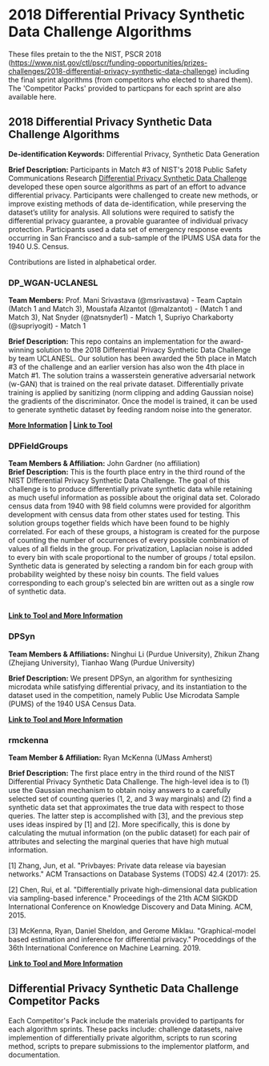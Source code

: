 <h1>2018 Differential Privacy Synthetic Data Challenge Algorithms</h1>

These files pretain to the the NIST, PSCR 2018 (https://www.nist.gov/ctl/pscr/funding-opportunities/prizes-challenges/2018-differential-privacy-synthetic-data-challenge) including the final sprint algorithms (from competitors who elected to shared them). The 'Competitor Packs' provided to particpans for each sprint are also available here. 

<h2>2018 Differential Privacy Synthetic Data Challenge Algorithms</h2>

<strong>De-identification Keywords:</strong> Differential Privacy, Synthetic Data Generation

<strong>Brief Description:</strong> Participants in Match #3 of NIST's 2018 Public Safety Communications Research [Differential Privacy Synthetic Data Challenge](https://www.nist.gov/ctl/pscr/funding-opportunities/prizes-challenges/2018-differential-privacy-synthetic-data-challenge) developed these open source algorithms as part of an effort to advance differential privacy. Participants were challenged to create new methods, or improve existing methods of data de-identification, while preserving the dataset’s utility for analysis. All solutions were required to satisfy the differential privacy guarantee, a provable guarantee of individual privacy protection. Participants used a data set of emergency response events occurring in San Francisco and a sub-sample of the IPUMS USA data for the 1940 U.S. Census.

Contributions are listed in alphabetical order.

<h3>DP_WGAN-UCLANESL</h3>
<strong>Team Members:</strong> Prof. Mani Srivastava (@msrivastava) - Team Captain (Match 1 and Match 3), Moustafa Alzantot (@malzantot) - (Match 1 and Match 3), Nat Snyder (@natsnyder1) - Match 1, Supriyo Charkaborty (@supriyogit) - Match 1

<strong>Brief Description:</strong> This repo contains an implementation for the award-winning solution to the 2018 Differential Privacy Synthetic Data Challenge by team UCLANESL. Our solution has been awarded the 5th place in Match #3 of the challenge and an earlier version has also won the 4th place in Match #1. The solution trains a wasserstein generative adversarial network (w-GAN) that is trained on the real private dataset. Differentially private training is applied by sanitizing (norm clipping and adding Gaussian noise) the gradients of the discriminator. Once the model is trained, it can be used to generate synthetic dataset by feeding random noise into the generator.

**[More Information](https://github.com/usnistgov/PrivacyEngCollabSpace/tree/master/tools/de-identification/Differential-Privacy-Synthetic-Data-Challenge-Algorithms/DP_WGAN-UCLANESL) | [Link to Tool](https://github.com/nesl/nist_differential_privacy_synthetic_data_challenge)**

<h3>DPFieldGroups</strong></h3>
<strong>Team Members & Affiliation:</strong> John Gardner (no affiliation)</br>
<strong>Brief Description:</strong> This is the fourth place entry in the third round of the NIST Differential Privacy Synthetic Data Challenge. The goal of this challenge is to produce differentially private synthetic data while retaining as much useful information as possible about the original data set. Colorado census data from 1940 with 98 field columns were provided for algorithm development with census data from other states used for testing. This solution groups together fields which have been found to be highly correlated. For each of these groups, a histogram is created for the purpose of counting the number of occurrences of every possible combination of values of all fields in the group. For privatization, Laplacian noise is added to every bin with scale proportional to the number of groups / total epsilon. Synthetic data is generated by selecting a random bin for each group with probability weighted by these noisy bin counts. The field values corresponding to each group's selected bin are written out as a single row of synthetic data.


<br>**[Link to Tool and More Information](https://github.com/usnistgov/PrivacyEngCollabSpace/tree/master/tools/de-identification/Differential-Privacy-Synthetic-Data-Challenge-Algorithms/DPFieldGroups)**

<h3>DPSyn</h3>
<strong>Team Members & Affiliations:</strong> Ninghui Li (Purdue University), Zhikun Zhang (Zhejiang University), Tianhao Wang (Purdue University)

<strong>Brief Description:</strong> We present DPSyn, an algorithm for synthesizing microdata while satisfying differential privacy, and its instantiation to the dataset used in the competition, namely Public Use Microdata Sample (PUMS) of the 1940 USA Census Data.

**[Link to Tool and More Information](https://github.com/usnistgov/PrivacyEngCollabSpace/tree/master/tools/de-identification/Differential-Privacy-Synthetic-Data-Challenge-Algorithms/DPSyn)**

<h3>rmckenna</h3>
<strong>Team Member & Affiliation:</strong> Ryan McKenna (UMass Amherst)

<strong>Brief Description:</strong> The first place entry in the third round of the NIST Differential Privacy Synthetic Data Challenge.
The high-level idea is to (1) use the Gaussian mechanism to obtain noisy answers to a carefully selected set of counting queries (1, 2, and 3 way marginals) and (2) find a synthetic data set that approximates the true data with respect to those queries. The latter step is accomplished with [3], and the previous step uses ideas inspired by [1] and [2]. More specifically, this is done by calculating the mutual information (on the public dataset) for each pair of attributes and selecting the marginal queries that have high mutual information.

[1] Zhang, Jun, et al. "Privbayes: Private data release via bayesian networks." ACM Transactions on Database Systems (TODS) 42.4 (2017): 25.


[2] Chen, Rui, et al. "Differentially private high-dimensional data publication via sampling-based inference." Proceedings of the 21th ACM SIGKDD International Conference on Knowledge Discovery and Data Mining. ACM, 2015.


[3] McKenna, Ryan, Daniel Sheldon, and Gerome Miklau. "Graphical-model based estimation and inference for differential privacy." Proceddings of the 36th International Conference on Machine Learning. 2019.

**[Link to Tool and More Information](https://github.com/usnistgov/PrivacyEngCollabSpace/tree/master/tools/de-identification/Differential-Privacy-Synthetic-Data-Challenge-Algorithms/rmckenna)**

<h2>Differential Privacy Synthetic Data Challenge Competitor Packs</h2>

Each Competitor's Pack include the materials provided to partipants for each algorithm sprints. These packs include: challenge datasets, naive implemention of differentially private algorithm, scripts to run scoring method, scripts to prepare submissions to the implementor platform, and documentation.  


